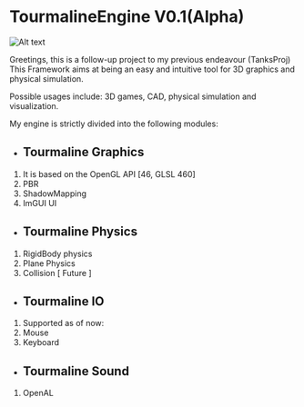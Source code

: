 # TourmalineEngine V0.1(Alpha)

![Alt text](https://www.gemporia.com/image/asset/358823/Watermelon-Tourmaline-In-Article.jpg)

Greetings, this is a follow-up project to my previous endeavour (TanksProj)
This Framework aims at being an easy and intuitive tool for 3D graphics and physical simulation.

Possible usages include:
3D games, CAD, physical simulation and visualization.

My engine is strictly divided into the following modules:

- ## Tourmaline Graphics
1. It is based on the OpenGL API [46, GLSL 460]
2. PBR
3. ShadowMapping
4. ImGUI UI

- ## Tourmaline Physics
1. RigidBody physics
2. Plane Physics 
3. Collision [ Future ]

- ## Tourmaline IO
1. Supported as of now:
2. Mouse 
3. Keyboard

- ## Tourmaline Sound
1. OpenAL